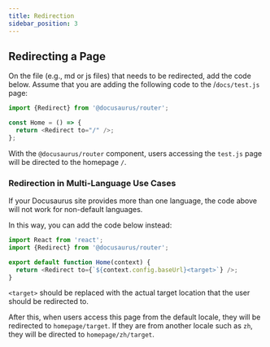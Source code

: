 ```yaml
---
title: Redirection
sidebar_position: 3
---
```


## Redirecting a Page

On the file (e.g., md or js files) that needs to be redirected, add the code below. Assume that you are adding the following code to the /`docs/test.js` page:

  ```js
  import {Redirect} from '@docusaurus/router';

  const Home = () => {
    return <Redirect to="/" />;
  };
  ```

  With the `@docusaurus/router` component, users accessing the `test.js` page will be directed to the homepage `/`.

### Redirection in Multi-Language Use Cases

If your Docusaurus site provides more than one language, the code above will not work for non-default languages.

In this way, you can add the code below instead:
  
```js
import React from 'react';
import {Redirect} from '@docusaurus/router';

export default function Home(context) {
  return <Redirect to={`${context.config.baseUrl}<target>`} />;
}
```

`<target>` should be replaced with the actual target location that the user should be redirected to.

After this, when users access this page from the default locale, they will be redirected to `homepage/target`. If they are from another locale such as `zh`, they will be directed to `homepage/zh/target`.

<!--
## Redirection Using a Plugin
-->